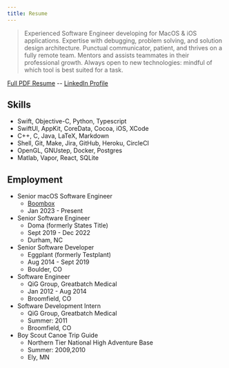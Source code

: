```yaml
---
title: Resume
---
```


> Experienced Software Engineer developing for MacOS & iOS applications.
> Expertise with debugging, problem solving, and solution design architecture.
> Punctual communicator, patient, and thrives on a fully remote team.
> Mentors and assists teammates in their professional growth.
> Always open to new technologies: mindful of which tool is best suited for a task.

[Full PDF Resume](resume.pdf) -- [LinkedIn Profile](http://www.linkedin.com/in/p3l6)

## Skills
* Swift, Objective-C, Python, Typescript
* SwiftUI, AppKit, CoreData, Cocoa, iOS, XCode
* C++, C, Java, LaTeX, Markdown
* Shell, Git, Make, Jira, GitHub, Heroku, CircleCI
* OpenGL, GNUstep, Docker, Postgres
* Matlab, Vapor, React, SQLite

## Employment
* Senior macOS Software Engineer
  * [Boombox](boombox.io)
  * Jan 2023 - Present
* Senior Software Engineer
  * Doma (formerly States Title)
  * Sept 2019 - Dec 2022
  * Durham, NC
* Senior Software Developer
  * Eggplant (formerly Testplant)
  * Aug 2014 - Sept 2019
  * Boulder, CO
* Software Engineer
  * QiG Group, Greatbatch Medical
  * Jan 2012 - Aug 2014
  * Broomfield, CO
* Software Development Intern
  * QiG Group, Greatbatch Medical
  * Summer: 2011
  * Broomfield, CO
* Boy Scout Canoe Trip Guide
  * Northern Tier National High Adventure Base
  * Summer: 2009,2010
  * Ely, MN
